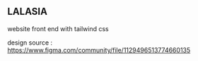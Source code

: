 ## LALASIA

website front end with tailwind css

design source : https://www.figma.com/community/file/1129496513774660135
